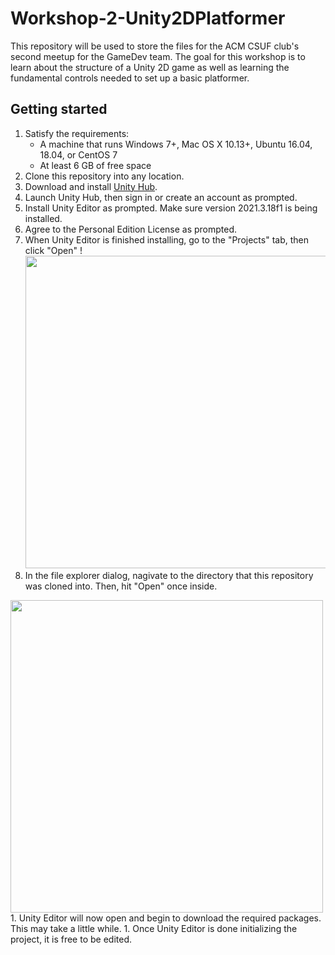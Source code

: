 # Workshop-2-Unity2DPlatformer
This repository will be used to store the files for the ACM CSUF club's second meetup for the GameDev team. The goal for this workshop is to learn about the structure of a Unity 2D game as well as learning the fundamental controls needed to set up a basic platformer.

## Getting started
1. Satisfy the requirements:
    * A machine that runs Windows 7+, Mac OS X 10.13+, Ubuntu 16.04, 18.04, or CentOS 7
    * At least 6 GB of free space
1. Clone this repository into any location.
1. Download and install [Unity Hub](https://unity.com/download).
1. Launch Unity Hub, then sign in or create an account as prompted.
1. Install Unity Editor as prompted. Make sure version 2021.3.18f1 is being installed.
1. Agree to the Personal Edition License as prompted.
1. When Unity Editor is finished installing, go to the "Projects" tab, then click "Open"
!<img src="https://user-images.githubusercontent.com/35513545/218860314-f6f18a44-1a9f-404e-80f1-b104248382c5.png" width="500">
1. In the file explorer dialog, nagivate to the directory that this repository was cloned into. Then, hit "Open" once inside.
<img src="https://user-images.githubusercontent.com/35513545/218861308-bfdeb27c-5e55-4b6f-a3ca-3dd1f58fb913.png" width="500">
1. Unity Editor will now open and begin to download the required packages. This may take a little while.
1. Once Unity Editor is done initializing the project, it is free to be edited.
